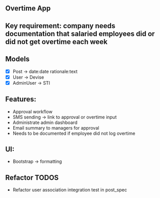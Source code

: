 ## Overtime App

## Key requirement: company needs documentation that salaried employees did or did not get overtime each week

## Models
- [x] Post -> date:date rationale:text
- [x] User -> Devise
- [x] AdminUser -> STI

## Features:
- Approval workflow
- SMS sending -> link to approval or overtime input
- Administrate admin dashboard
- Email summary to managers for approval
- Needs to be documented if employee did not log overtime

## UI: 
- Bootstrap -> formatting

## Refactor TODOS
- Refactor user association integration test in post_spec